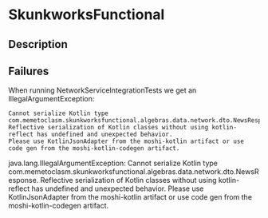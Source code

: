 # SkunkworksFunctional

## Description ##

## Failures

When running NetworkServiceIntegrationTests we get an IllegalArgumentException: 
```
Cannot serialize Kotlin type com.memetoclasm.skunkworksfunctional.algebras.data.network.dto.NewsResponse. 
Reflective serialization of Kotlin classes without using kotlin-reflect has undefined and unexpected behavior. 
Please use KotlinJsonAdapter from the moshi-kotlin artifact or use code gen from the moshi-kotlin-codegen artifact.
```

java.lang.IllegalArgumentException: Cannot serialize Kotlin type com.memetoclasm.skunkworksfunctional.algebras.data.network.dto.NewsResponse. Reflective serialization of Kotlin classes without using kotlin-reflect has undefined and unexpected behavior. Please use KotlinJsonAdapter from the moshi-kotlin artifact or use code gen from the moshi-kotlin-codegen artifact.